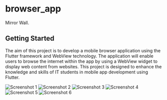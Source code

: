 # browser_app

Mirror Wall.

## Getting Started

The aim of this project is to develop a mobile browser application using the Flutter framework
and WebView technology. The application will enable users to browse the internet within the app
by using a WebView widget to display web content from websites. This project is designed to
enhance the knowledge and skills of IT students in mobile app development using Flutter.

![Screenshot 1](https://lh5.googleusercontent.com/7Iu2vtZxPMHYYM_90mWIbXN8s70yWEe_VcOg1fnb7So0YW5AkxXWT05ClVCXxh7hgf5eZhe62ivSBIM=w1919-h961)
![Screenshot 2](https://lh6.googleusercontent.com/VbOxhb_mPrgQXdgJ0n5RzIHm6hDDe13B_h21JPHgwDnlN6_JGZYnuaiNsHg_5TXW4RzixZTLPrYByRo=w1919-h961)
![Screenshot 3](https://lh3.googleusercontent.com/AtyMI75vyaih7q5zYt38QAlWI7Af28HaoM1VksmoIXcKXYgO0RpWt7J2HFOz7CVL5O1oKRPkUVjaRy4=w1919-h961)
![Screenshot 4](https://lh4.googleusercontent.com/Sve77HkwO435AdsykuFYOcyk4ESWQ3zF2eS8kh8XM_Kq2NjsFpOz5PYdtqxuUVxTuq3aHP1qnkWuMkE=w1919-h961)
![Screenshot 5](https://lh4.googleusercontent.com/CeefdRHWrHW3KGMMnsHB4iXdwesmrxJXg9MaLAxWNbTwPQtm14dc38nH2RGk_FS7dyV4Dr3tFpXET2M=w1919-h961)
![Screenshot 6](https://lh3.googleusercontent.com/B76xQw82IvAbydvIvZ7nqE102M0q_aHIF5g0ht2WNF3-IiplO2B1XGLQOpj7_-D9NBLIFmfv6D_p1Ac=w1919-h961)

